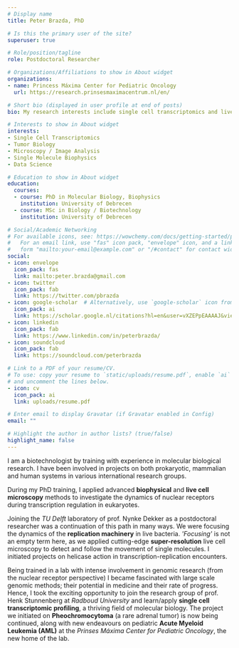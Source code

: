 ```yaml
---
# Display name
title: Peter Brazda, PhD

# Is this the primary user of the site?
superuser: true

# Role/position/tagline
role: Postdoctoral Researcher

# Organizations/Affiliations to show in About widget
organizations:
- name: Princess Máxima Center for Pediatric Oncology
  url: https://research.prinsesmaximacentrum.nl/en/

# Short bio (displayed in user profile at end of posts)
bio: My research interests include single cell transcriptomics and live cell imaging.

# Interests to show in About widget
interests:
- Single Cell Transcriptomics
- Tumor Biology
- Microscopy / Image Analysis
- Single Molecule Biophysics
- Data Science

# Education to show in About widget
education:
  courses:
  - course: PhD in Molecular Biology, Biophysics
    institution: University of Debrecen
  - course: MSc in Biology / Biotechnology
    institution: University of Debrecen

# Social/Academic Networking
# For available icons, see: https://wowchemy.com/docs/getting-started/page-builder/#icons
#   For an email link, use "fas" icon pack, "envelope" icon, and a link in the
#   form "mailto:your-email@example.com" or "/#contact" for contact widget.
social:
- icon: envelope
  icon_pack: fas
  link: mailto:peter.brazda@gmail.com
- icon: twitter
  icon_pack: fab
  link: https://twitter.com/pbrazda
- icon: google-scholar  # Alternatively, use `google-scholar` icon from `ai` icon pack
  icon_pack: ai
  link: https://scholar.google.nl/citations?hl=en&user=vXZEPpEAAAAJ&view_op=list_works&sortby=pubdate
- icon: linkedin
  icon_pack: fab
  link: https://www.linkedin.com/in/peterbrazda/
- icon: soundcloud
  icon_pack: fab
  link: https://soundcloud.com/peterbrazda

# Link to a PDF of your resume/CV.
# To use: copy your resume to `static/uploads/resume.pdf`, enable `ai` icons in `params.toml`, 
# and uncomment the lines below.
- icon: cv
  icon_pack: ai
  link: uploads/resume.pdf

# Enter email to display Gravatar (if Gravatar enabled in Config)
email: ""

# Highlight the author in author lists? (true/false)
highlight_name: false
---
```


I am a biotechnologist by training with experience in molecular biological research. I have been involved in projects on both prokaryotic, mammalian and human systems in various international research groups.  

During my PhD training, I applied advanced **biophysical** and **live cell microscopy** methods to investigate the dynamics of nuclear receptors during transcription regulation in eukaryotes.   

Joining the *TU Delft* laboratory of prof. Nynke Dekker as a postdoctoral researcher was a continuation of this path in many ways. We were focusing the dynamics of the **replication machinery** in live bacteria.  *'Focusing'* is not an empty term here, as we applied cutting-edge **super-resolution** live cell microscopy to detect and follow the movement of single molecules. I initiated projects on helicase action in transcription-replication encounters.  

Being trained in a lab with intense involvement in genomic research (from the nuclear receptor perspective) I became fascinated with large scale genomic methods; their potential in medicine and their rate of progress. Hence, I took the exciting opportunity to join the research group of prof. Henk Stunnenberg at *Radboud University* and learn/apply **single cell transcriptomic profiling**, a thriving field of molecular biology. The project we initiated on **Pheochromocytoma** (a rare adrenal tumor) is now being continued, along with new endeavours on pediatric **Acute Myeloid Leukemia (AML)** at the *Prinses Máxima Center for Pediatric Oncology*, the new home of the lab.  
